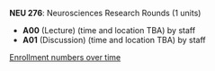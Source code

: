 **NEU 276**: Neurosciences Research Rounds (1 units)

- **A00** (Lecture) (time and location TBA) by staff
- **A01** (Discussion) (time and location TBA) by staff

[Enrollment numbers over time](./NEU276.tsv)

